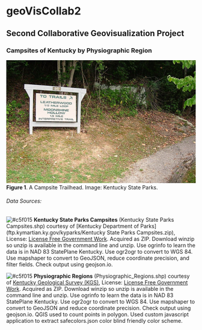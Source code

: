 # geoVisCollab2
## Second Collaborative Geovisualization Project
### Campsites of Kentucky by Physiographic Region

![Kentucky Trailhead](project-files/cropImg20080903T0846281126.jpg)<br>
**Figure 1**. A Campsite Trailhead. Image: Kentucky State Parks.

###### Data Sources:

![#c5f015](https://placehold.it/15/c5f015/000000?text=+) **Kentucky State Parks Campsites** (Kentucky State Parks Campsites.shp) courtesy of [Kentucky Department of Parks](ftp.kymartian.ky.gov/kyparks/Kentucky State Parks Campsites.zip), License:   [License Free Government Work](http://kygisserver.ky.gov/geoportal/catalog/content/disclaimer.page).  Acquired as ZIP.  Download winzip so unzip is available in the command line and unzip. Use ogrinfo to learn the data is in NAD 83 StatePlane Kentucky.  Use ogr2ogr to convert to WGS 84. Use mapshaper to convert to GeoJSON, reduce coordinate precision, and filter fields. Check output using geojson.io. 

![#c5f015](https://placehold.it/15/c5f015/000000?text=+) **Physiographic Regions** (Physiographic_Regions.shp) courtesy of [Kentucky Geological Survey (KGS)](http://kgs.uky.edu/kgsweb/download/state/REGIONS.ZIP), License:   [License Free Government Work](http://kygisserver.ky.gov/geoportal/catalog/content/disclaimer.page).  Acquired as ZIP.  Download winzip so unzip is available in the command line and unzip.  Use ogrinfo to learn the data is in NAD 83 StatePlane Kentucky.  Use ogr2ogr to convert to WGS 84.  Use mapshaper to convert to GeoJSON and reduce coordinate precision.  Check output using geojson.io. QGIS used to count points in polygon. Used custom javascript application to extract safecolors.json color blind friendly color scheme. 
